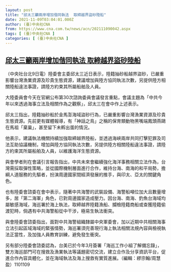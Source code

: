```yaml
---
layout: post
title: "邱太三籲兩岸增加偕同執法  取締越界盜砂陸船"
date: 2021-11-09T03:04:01.000Z
author: (臺)中央社CNA
from: https://www.cna.com.tw/news/acn/202111090042.aspx
tags: [ (臺)中央社CNA ]
categories: [ (臺)中央社CNA ]
---
```

<!--1636427041000-->
[邱太三籲兩岸增加偕同執法  取締越界盜砂陸船](https://www.cna.com.tw/news/acn/202111090042.aspx)
------

<div>
<div></div><div><p>（中央社台北9日電）陸委會主委邱太三近日表示，陸籍抽砂船越界盜砂，已嚴重影響台灣漁業資源及珍貴生態資源，建議增加與陸方協同執法次數，另提供陸方相關陸船違法事證，請陸方約束其所屬船舶及人員。</p><p>大陸委員會今天在官網公布第30次諮詢委員會議發言重點，會議主題為「中共今年以來透過海事立法及相關作為之觀察」，邱太三在會中作上述表示。</p><p>邱太三指出，陸籍抽砂船於金馬澎海域盜砂行為，已嚴重影響台灣漁業資源及珍貴生態資源。先前更有媒體報導，有「神話之鳥」之稱的保育類動物黑嘴端鳳頭燕鷗在馬祖「棄巢」，甚至留下未孵出蛋的情況。</p><p>他表示，建議執法機關持續加強取締越界陸船，並透過海峽兩岸共同打擊犯罪及司法互助協議機制，增加與陸方協同執法次數，另提供陸方相關陸船違法事證，請陸方約束其所屬船舶及人員，以維護海洋生態資源。</p><p>與會學者則在會議引言報告指出，中共未來會繼續強化海洋事務相關立法作為，台灣需採取彈性策略，並從國際機制層面進行合作，維持台海、南海的和平局勢，擔綱人道服務的先驅者，扮演周邊國家間經濟發展的推手，與印太、亞太的關鍵角色。</p><p>也有陸委會諮委在會中表示，隨著中共海警的武裝設備、海警船噸位加大且數量增多，居「第二海軍」角色，已對周邊國家造成壓力。因台海、南海、釣魚台海域均屬敏感海域，海巡署於海上執法，取締越界陸籍漁船、攔檢陸籍商船或查獲陸籍偷渡犯時，倘遇有中共海警船從中干涉，極易生執法衝突。</p><p>與會陸委會諮委指出，面對中共海警組織隸屬中央軍委會，加以近期中共相關海事立法引起區域海域的緊張情勢，海巡署須完善現行海上執法相關法規內容與檢視執法正當性，及加強人員教育訓練，避免發生衝突。</p><p>另有部分陸委會諮委認為，台美已於今年3月簽署「海巡工作小組了解備忘錄」，雙方海巡部門可在搜救及漁業執法等議題密切交流，建立合作及分享資訊平台，促進合作內容具體化，並在海域執法及海上搜救有實質進展。（編輯：繆宗翰/周慧盈）1101109</p></div>
</div>
